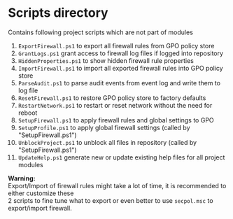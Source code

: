 
# Scripts directory

Contains following project scripts which are not part of modules

1. `ExportFirewall.ps1` to export all firewall rules from GPO policy store
2. `GrantLogs.ps1` grant access to firewall log files if logged into repository
3. `HiddenProperties.ps1` to show hidden firewall rule properties
4. `ImportFirewall.ps1` to import all exported firewall rules into GPO policy store
5. `ParseAudit.ps1` to parse audit events from event log and write them to log file
6. `ResetFirewall.ps1` to restore GPO policy store to factory defaults
7. `RestartNetwork.ps1` to restart or reset network without the need for reboot
8. `SetupFirewall.ps1` to apply firewall rules and global settings to GPO
9. `SetupProfile.ps1` to apply global firewall settings (called by "SetupFirewall.ps1")
10. `UnblockProject.ps1` to unblock all files in repository (called by "SetupFirewall.ps1")
11. `UpdateHelp.ps1`  generate new or update existing help files for all project modules

**Warning:**\
Export/Import of firewall rules might take a lot of time, it is recommended to either customize these\
2 scripts to fine tune what to export or even better to use `secpol.msc` to export/import firewall.
